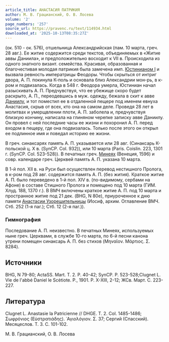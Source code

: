 ```yaml
---
article_title: АНАСТАСИЯ ПАТРИКИЯ
author: М. В. Грацианский, О. В. Лосева
volume: '2'
page_numbers: '257'
source_url: https://pravenc.ru/text/114934.html
downloaded_at: '2025-10-13T08:35:27Z'
---
```


(ок. 510 - ок. 576), отшельница Александрийская (пам. 10 марта, греч. 28 авг.). Ее житие содержится среди текстов, объединяемых в «Житие аввы Даниила», и предположительно восходит к VII в. Происходила из одного знатного визант. семейства. Красивая, образованная и благочестивая молодая патрикия была замечена имп. [Юстинианом I](<https://pravenc.ru/text/Юстиниан I.html>) и вызвала ревность императрицы Феодоры. Чтобы скрыться от интриг двора, А. П. покинула К-поль и основала близ Александрии мон-рь, в к-ром и подвизалась. Когда в 548 г. Феодора умерла, Юстиниан начал разыскивать А. П. Предчувствуя, что ее убежище скоро будет раскрыто, А. П., переодевшись в муж. одежду, бежала в скит к авве [Даниилу](https://pravenc.ru/text/Даниил.html), и тот поместил ее в отдаленной пещере под именем евнуха Анастасия, скрыв от всех, кто она на самом деле. Проведя 28 лет в молитвах и умерщвлении плоти, А. П. заболела и, предчувствуя близкую кончину, написала на глиняном черепке записку авве Даниилу. Он провел с ней последние часы ее жизни и похоронил А. П. перед входом в пещеру, где она подвизалась. Только после этого он открыл ее подлинное имя и поведал историю ее жизни.

В греч. синаксарях память А. П. указывается или 28 авг. (Синаксарь К-польской ц. X в. (SynCP. Col. 932)), или 10 марта (Paris. Coislin. 223, 1301 г. (SynCP. Col. 523-528)). В печатных греч. [Минеях](https://pravenc.ru/text/Минея.html) (Венеция, 1596) и совр. календаре греч. Церквей память А. П. указана 10 марта.

В 1-й пол. XII в. на Руси был осуществлен перевод нестишного Пролога, в к-ром под 28 авг. содержится память А. П. (без жития). Краткое житие А. П. было переведено в 1-й пол. XIV в. (по-видимому, сербами на Афоне) в составе Стишного Пролога и помещено под 10 марта (ГИМ. Хлуд. 188, 1370 г.). В ВМЧ включены краткое житие А. П. под 10 марта и пространное житие под 21 дек. (BHG, N 80e), приуроченное к дню памяти [Анастасии Узорешительницы](<https://pravenc.ru/text/Анастасии Узорешительницы.html>) (Иосиф, архим. Оглавление ВМЧ. Стб. 252 (1-я паг.); Стб. 12 (2-я паг.)).

### Гимнография

Последование А. П. неизвестно. В печатных Минеях, используемых ныне греч. Церквами, в службе 10-го марта, по 6-й песни канона утрени помещен синаксарь А. П. без стихов (Μηναῖον. Μάρτιος. Σ. 8284).

## Источники

BHG, N 79-80; ActaSS. Mart. T. 2. P. 40-42; SynCP. P. 523-528;Clugnet L. Vie de l'abbé Daniel le Scètiote. P., 1901. P. X-XIII, 2-12; ЖСв. Март. С. 223-227.

## Литература

Clugnet L. Anastasie la Patricienne // DHGE. T. 2. Col. 1485-1486; Σωφρόνιος (Εὐστρατιάδης). ῾Αγιολόγιον. Σ. 37; Сергий (Спасский). Месяцеслов. Т. 3. С. 101-102.

М. В. Грацианский, О. В. Лосева
